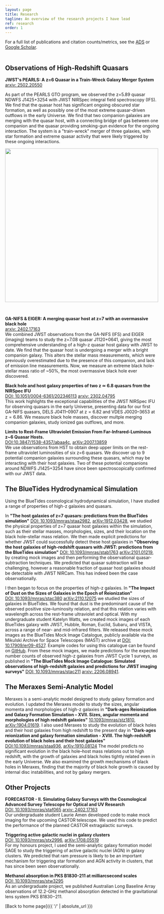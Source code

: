 ```yaml
---
layout: page
title: Research
tagline: An overview of the research projects I have lead
ref: research
order: 1
---
```


  
For a full list of publications and citation counts/metrics, see the [ADS](https://ui.adsabs.harvard.edu/search/q=orcid%3A0000-0001-6434-7845&sort=citation_count%20desc%2C%20bibcode%20desc&p_=0) or [Google Scholar](https://scholar.google.com/citations?user=3WZ2z5gAAAAJ&hl=en).
<br>
<br>

## Observations of High-Redshift Quasars <br>

**JWST's PEARLS: A z=6 Quasar in a Train-Wreck Galaxy Merger System**<br>
[arxiv: 2502.20550](https://arxiv.org/abs/2502.20550)<br>


As part of the PEARLS GTO program, we observed the z=5.89 quasar NDWFS J1425+3254 with JWST NIRSpec integral field spectroscopy (IFS). 
We find that the quasar host has significant ongoing obscured star formation, as well as possibly one of the most extreme quasar-driven outflows in the early Universe. 
We find that two companion galaxies are merging with the quasar host, with a connecting bridge of gas between one companion and the quasar providing smoking-gun evidence for the ongoing interaction.
The system is a "train-wreck" merger of three galaxies, with star formation and extreme quasar activity that were likely triggered by these ongoing interactions.

<p style="text-align: center;"> <img src='../../NDWFS_Merger.png' border="0" width="500" style="padding:0px; display: block; line-height: 0px; font-size: 0px; border:0px;" align="top"> </p> <br>



**GA-NIFS & EIGER: A merging quasar host at z=7 with an overmassive black hole**<br>
[arxiv: 2402.17163](https://arxiv.org/abs/2402.17163)<br>
We combined JWST observations from the GA-NIFS (IFS) and EIGER (imaging) teams to study the z=7.08 quasar J1120+0641, giving the most comprehensive understanding of a high-z quasar host galaxy with JWST to date.
We find that the quasar host is undergoing a merger with a bright companion galaxy. This alters the stellar mass measurements, which were previously overestimated due to the presence of this companion, and lack of emission line measurements. Now, we measure an extreme black hole-stellar mass ratio of ~50%, the most overmassive black hole ever discovered.


**Black hole and host galaxy properties of two z ≃ 6.8 quasars from the NIRSpec IFU**<br>
[DOI: 10.1051/0004-6361/202346113](https://doi.org/10.1051/0004-6361/202346113) [arxiv: 2302.04795](https://arxiv.org/abs/2302.04795)<br>
This work highlights the exceptional capabilities of the JWST NIRSpec IFU for observing quasars in the early Universe, presenting data for our first GA-NIFS quasars, DELS J0411–0907 at z = 6.82 and VDES J0020–3653 at z = 6.86.
We measure black hole masses, discover multple merging companion galaxies, study ionized gas outflows, and more.

**Limits to Rest-Frame Ultraviolet Emission From Far-Infrared-Luminous z~6 Quasar Hosts.**<br>
[DOI:10.3847/1538-4357/abaa4c](https://doi.org/10.3847/1538-4357/abaa4c), [arXiv:2007.13859](https://arxiv.org/abs/2007.13859)<br>
We use observations from HST to obtain deep upper limits on the rest-frame ultraviolet luminosities of six z=6 quasars. We discover up to 9 potential
companion galaxies surrounding these quasars, which may be interacting with their host galaxies. Two of these potential companions around NDWFS J1425+3254 have since been spectroscopically confirmed with our JWST data.


## The BlueTides Hydrodynamical Simulation<br>
Using the BlueTides cosmological hydrodynamical simulation, I have studied a range of properties of high-z galaxies and quasars.

In **"The host galaxies of z=7 quasars: predictions from the BlueTides simulation"** [DOI: 10.1093/mnras/staa2982](https://doi.org/10.1093/mnras/staa2982), [arXiv:1912.03428](https://arxiv.org/abs/1912.03428), we studied the physical properties of z=7 quasar host galaxies within the simulation, such as their stellar masses, morphologies, sizes, and their location on the black hole–stellar mass relation.
We then made explicit predictions for whether JWST could successfully detect these host galaxies in
**"Observing the host galaxies of high-redshift quasars with JWST: predictions from the BlueTides simulation"** [DOI: 10.1093/mnras/stab1763](https://doi.org/10.1093/mnras/stab1763) [arXiv:2101.01219](https://arxiv.org/abs/2101.01219), by creating mock images and then performing the observational quasar-subtraction techniques.
We predicted that quasar subtraction will be challenging, however a reasonable fraction of quasar host galaxies should be detectable with JWST NIRCam. This has indeed been the case observationally.

I then began to focus on the properties of high-z galaxies.
In **"The Impact of Dust on the Sizes of Galaxies in the Epoch of Reionization"**<br> [DOI: 10.1093/mnras/stac380](https://doi.org/10.1093/mnras/stac380) [arXiv:2110.12075](https://arxiv.org/abs/2110.12075) we studied the sizes of galaxies in BlueTides.
We found that dust is the predominant cause of the observed positive size–luminosity relation, and that this relation varies with wavelength across the rest-frame ultraviolet and optical.
With my undergraduate student Katelyn Watts, we created mock images of each BlueTides galaxy with JWST, Hubble, Roman, Euclid, Subaru, and VISTA, across a range of near- and mid-infrared filters. We released these mock images as the BlueTides Mock Image Catalogue, publicly available via the Mikulski Archive for Space Telescopes (MAST) archive at [DOI: 10.17909/er09-4527](https://doi.org/10.17909/er09-4527). Example codes for using this catalogue can be found on [GitHub](https://github.com/madelinemarshall/BlueTidesMockImageCatalogue).
From these mock images, we made predictions for the expected number counts of observed high-z galaxies from JWST Cycle 1 surveys, as published in **"The BlueTides Mock Image Catalogue: Simulated observations of high-redshift galaxies and predictions for JWST imaging surveys"**
[DOI: 10.1093/mnras/stac211](https://doi.org/10.1093/mnras/stac2111) [arxiv: 2206.08941](https://arxiv.org/abs/2206.08941).


## The Meraxes Semi-Analytic Model <br>

Meraxes is a semi-analytic model designed to study galaxy formation and evolution. 
I updated the Meraxes model to study the sizes, angular momenta and morphologies of high-z galaxies in **"Dark-ages Reionization and Galaxy Formation Simulation – XVII. Sizes, angular momenta and morphologies of high redshift galaxies"** [10.1093/mnras/stz1810](https://doi.org/10.1093/mnras/stz1810), [arXiv:1904.01619](https://arxiv.org/abs/1904.01619).
I also used Meraxes to study the evolution of black holes and their host galaxies from high redshift to the present day in **"Dark-ages reionization and galaxy formation simulation - XVIII. The high-redshift evolution of black holes and their host galaxies"** [DOI:10.1093/mnras/staa936](https://doi.org/10.1093/mnras/staa936), [arXiv:1910.08124](https://arxiv.org/abs/1910.08124)
The model predicts no significant evolution in the black hole–host mass relations out to high redshift, with the growth of galaxies and black holes tightly related even in the early Universe. We also examined the
growth mechanisms of black holes in Meraxes, finding that the majority of black hole growth is caused by internal disc instabilities, and not by galaxy mergers.


## Other Projects

**FORECASTOR - II. Simulating Galaxy Surveys with the Cosmological Advanced Survey Telescope for Optical and UV Research**<br>
[DOI: 10.1093/mnras/staf065](https://doi.org/10.1093/mnras/staf065) [arxiv: 2402.17163](https://arxiv.org/abs/2402.17163)<br>
Our undergraduate student Laurie Amen developed code to make mock imaging for the upcoming CASTOR telescope. We used this code to predict the performance of the planned CASTOR extragalactic surveys.

**Triggering active galactic nuclei in galaxy clusters** <br>
[DOI: 10.1093/mnras/stx2996](https://doi.org/10.1093/mnras/stx2996), [arXiv:1708.05519](https://arxiv.org/abs/1708.05519) <br>
For my honours project, I used the semi-analytic galaxy formation model SAGE to study the triggering of active galactic nuclei (AGN) in galaxy clusters. We predicted that ram pressure is likely to be an important mechanism for triggering star formation and AGN activity in clusters, that has since been seen observationally.

**Methanol absorption in PKS B1830-211 at milliarcsecond scales**<br>
[DOI: 10.1093/mnras/stw3295](https://doi.org/10.1093/mnras/stw3295) <br>
As an undergraduate project, we published Australian Long Baseline Array observations of 12.2-GHz methanol absorption detected in the gravitational lens system PKS B1830−211.


[Back to home page]({{ '/' | absolute_url }})
